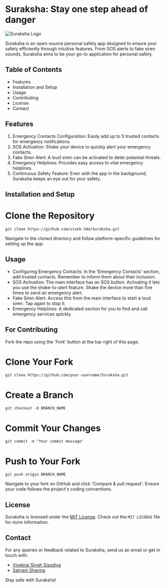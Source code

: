 # Suraksha: Stay one step ahead of danger

![Suraksha Logo](https://github.com/vivek-344/Suraksha/blob/master/app/src/main/res/drawable/Suraksha%20Banner.png)

Suraksha is an open-source personal safety app designed to ensure your safety efficiently through intuitive features. From SOS alerts to fake siren sounds, Suraksha aims to be your go-to application for personal safety.

## Table of Contents
- Features
- Installation and Setup
- Usage
- Contributing
- License
- Contact

## Features

1. Emergency Contacts Configuration: Easily add up to 5 trusted contacts for emergency notifications.
2. SOS Activation: Shake your device to quickly alert your emergency contacts.
3. Fake Siren Alert: A loud siren can be activated to deter potential threats.
4. Emergency Helplines: Provides easy access to vital emergency helplines.
5. Continuous Safety Feature: Even with the app in the background, Suraksha keeps an eye out for your safety.

## Installation and Setup

# Clone the Repository

```
git clone https://github.com/vivek-344/Suraksha.git
```

Navigate to the cloned directory and follow platform-specific guidelines for setting up the app.

## Usage

- Configuring Emergency Contacts: In the 'Emergency Contacts' section, add trusted contacts. Remember to inform them about their inclusion.
- SOS Activation: The main interface has an SOS button. Activating it lets you use the shake-to-alert feature. Shake the device more than five times to send an emergency alert.
- Fake Siren Alert: Access this from the main interface to start a loud siren. Tap again to stop it.
- Emergency Helplines: A dedicated section for you to find and call emergency services quickly.

## For Contributing

Fork the repo using the 'Fork' button at the top right of this page.

# Clone Your Fork

```
git clone https://github.com/your-username/Suraksha.git
```

# Create a Branch

```
git checkout -b BRANCH_NAME
```

# Commit Your Changes

```
git commit -m "Your commit message"
```

# Push to Your Fork

```
git push origin BRANCH_NAME
```

Navigate to your fork on GitHub and click 'Compare & pull request'.
Ensure your code follows the project's coding conventions.

## License

Suraksha is licensed under the [MIT License](https://github.com/vivek-344/Suraksha/blob/master/LICENSE). Check out the `MIT LICENSE` file for more information.

## Contact

For any queries or feedback related to Suraksha, send us an email or get in touch with:
- [Vivekraj Singh Sisodiya](mailto:vivekrajsinghsisodiya344@gmail.com)
- [Satyam Sharma](mailto:satyamsharma1725@email.com)

Stay safe with Suraksha!
